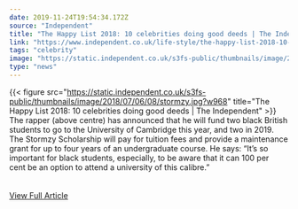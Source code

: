 ```yaml
---
date: 2019-11-24T19:54:34.172Z 
source: "Independent" 
title: "The Happy List 2018: 10 celebrities doing good deeds | The Independent" 
link: "https://www.independent.co.uk/life-style/the-happy-list-2018-10-celebrities-doing-good-deeds-a8503741.html" 
tags: "celebrity" 
image: "https://static.independent.co.uk/s3fs-public/thumbnails/image/2018/07/06/08/stormzy.jpg?w968" 
type: "news"
---
```

{{< figure src="https://static.independent.co.uk/s3fs-public/thumbnails/image/2018/07/06/08/stormzy.jpg?w968" title="The Happy List 2018: 10 celebrities doing good deeds | The Independent" >}}
The rapper (above centre) has announced that he will fund two black British students to go to the University of Cambridge this year, and two in 2019. The Stormzy Scholarship will pay for tuition fees and provide a maintenance grant for up to four years of an undergraduate course. He says: “It’s so important for black students, especially, to be aware that it can 100 per cent be an option to attend a university of this calibre.”
<br/><br/><br/>
<a href='https://www.independent.co.uk/life-style/the-happy-list-2018-10-celebrities-doing-good-deeds-a8503741.html' class='btn' target='_blank'>View Full Article</a>
